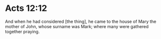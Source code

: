 # Acts 12:12

And when he had considered [the thing], he came to the house of Mary the mother of John, whose surname was Mark; where many were gathered together praying.